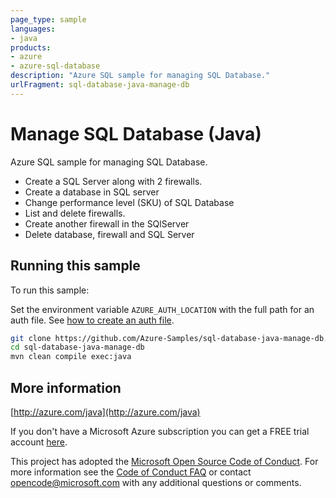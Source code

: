 ```yaml
---
page_type: sample
languages:
- java
products:
- azure
- azure-sql-database
description: "Azure SQL sample for managing SQL Database."
urlFragment: sql-database-java-manage-db
---
```


# Manage SQL Database (Java)

Azure SQL sample for managing SQL Database.

- Create a SQL Server along with 2 firewalls.
- Create a database in SQL server
- Change performance level (SKU) of SQL Database
- List and delete firewalls.
- Create another firewall in the SQlServer
- Delete database, firewall and SQL Server
 

## Running this sample

To run this sample:

Set the environment variable `AZURE_AUTH_LOCATION` with the full path for an auth file. See [how to create an auth file](https://github.com/Azure/azure-libraries-for-java/blob/master/AUTH.md).

```bash
git clone https://github.com/Azure-Samples/sql-database-java-manage-db.git
cd sql-database-java-manage-db
mvn clean compile exec:java
```

## More information

[http://azure.com/java](http://azure.com/java)

If you don't have a Microsoft Azure subscription you can get a FREE trial account [here](http://go.microsoft.com/fwlink/?LinkId=330212).

This project has adopted the [Microsoft Open Source Code of Conduct](https://opensource.microsoft.com/codeofconduct/). For more information see the [Code of Conduct FAQ](https://opensource.microsoft.com/codeofconduct/faq/) or contact [opencode@microsoft.com](mailto:opencode@microsoft.com) with any additional questions or comments.
